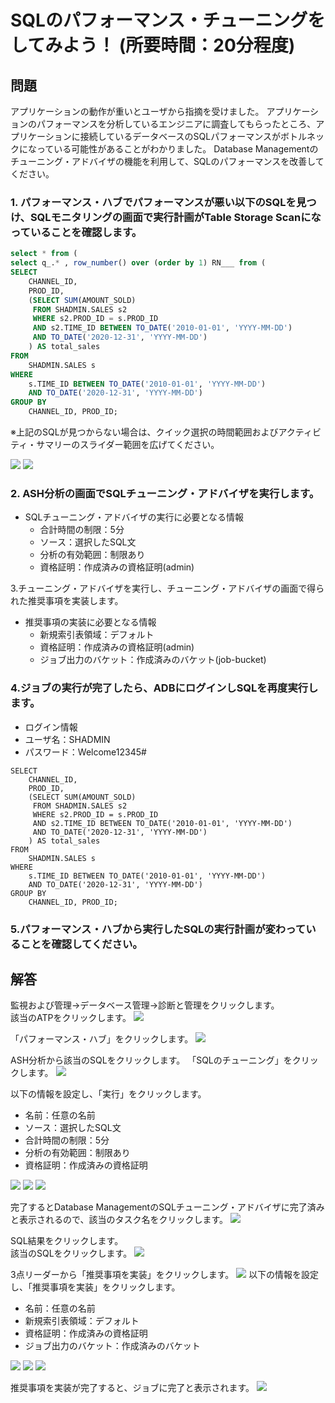 # SQLのパフォーマンス・チューニングをしてみよう！ (所要時間：20分程度)


## 問題
アプリケーションの動作が重いとユーザから指摘を受けました。
アプリケーションのパフォーマンスを分析しているエンジニアに調査してもらったところ、アプリケーションに接続しているデータベースのSQLパフォーマンスがボトルネックになっている可能性があることがわかりました。
Database Managementのチューニング・アドバイザの機能を利用して、SQLのパフォーマンスを改善してください。

### 1. パフォーマンス・ハブでパフォーマンスが悪い以下のSQLを見つけ、SQLモニタリングの画面で実行計画がTable Storage Scanになっていることを確認します。

```パフォーマンスの悪い.sql
select * from (
select q_.* , row_number() over (order by 1) RN___ from (
SELECT 
    CHANNEL_ID, 
    PROD_ID, 
    (SELECT SUM(AMOUNT_SOLD) 
     FROM SHADMIN.SALES s2 
     WHERE s2.PROD_ID = s.PROD_ID 
     AND s2.TIME_ID BETWEEN TO_DATE('2010-01-01', 'YYYY-MM-DD') 
     AND TO_DATE('2020-12-31', 'YYYY-MM-DD')
    ) AS total_sales
FROM 
    SHADMIN.SALES s
WHERE 
    s.TIME_ID BETWEEN TO_DATE('2010-01-01', 'YYYY-MM-DD') 
    AND TO_DATE('2020-12-31', 'YYYY-MM-DD')
GROUP BY 
    CHANNEL_ID, PROD_ID;
```



※上記のSQLが見つからない場合は、クイック選択の時間範囲およびアクティビティ・サマリーのスライダー範囲を広げてください。

![](images/DB-SQL/DB-SQL001.png "")
![](images/DB-SQL/DB-SQL000.png "")


### 2. ASH分析の画面でSQLチューニング・アドバイザを実行します。

 - SQLチューニング・アドバイザの実行に必要となる情報
   - 合計時間の制限：5分
   - ソース：選択したSQL文
   - 分析の有効範囲：制限あり
   - 資格証明：作成済みの資格証明(admin)
  
3.チューニング・アドバイザを実行し、チューニング・アドバイザの画面で得られた推奨事項を実装します。

 - 推奨事項の実装に必要となる情報
   - 新規索引表領域：デフォルト
   - 資格証明：作成済みの資格証明(admin)
   - ジョブ出力のバケット：作成済みのバケット(job-bucket)
  
### 4.ジョブの実行が完了したら、ADBにログインしSQLを再度実行します。

 - ログイン情報
  - ユーザ名：SHADMIN
  - パスワード：Welcome12345#


```
SELECT 
    CHANNEL_ID, 
    PROD_ID, 
    (SELECT SUM(AMOUNT_SOLD) 
     FROM SHADMIN.SALES s2 
     WHERE s2.PROD_ID = s.PROD_ID 
     AND s2.TIME_ID BETWEEN TO_DATE('2010-01-01', 'YYYY-MM-DD') 
     AND TO_DATE('2020-12-31', 'YYYY-MM-DD')
    ) AS total_sales
FROM 
    SHADMIN.SALES s
WHERE 
    s.TIME_ID BETWEEN TO_DATE('2010-01-01', 'YYYY-MM-DD') 
    AND TO_DATE('2020-12-31', 'YYYY-MM-DD')
GROUP BY 
    CHANNEL_ID, PROD_ID;
```

###  5.パフォーマンス・ハブから実行したSQLの実行計画が変わっていることを確認してください。

## 解答
監視および管理→データベース管理→診断と管理をクリックします。<br>
該当のATPをクリックします。
![](images/DB-SQL/DB-SQL00.png "")

「パフォーマンス・ハブ」をクリックします。
![](images/DB-SQL/DB-SQL01.png "")

ASH分析から該当のSQLをクリックします。
「SQLのチューニング」をクリックします。
![](images/DB-SQL/DB-SQL02.png "")

以下の情報を設定し、「実行」をクリックします。
 - 名前：任意の名前
 - ソース：選択したSQL文
 - 合計時間の制限：5分
 - 分析の有効範囲：制限あり
 - 資格証明：作成済みの資格証明

![](images/DB-SQL/DB-SQL03.png "")
![](images/DB-SQL/DB-SQL04.png "")
![](images/DB-SQL/DB-SQL05.png "")

完了するとDatabase ManagementのSQLチューニング・アドバイザに完了済みと表示されるので、該当のタスク名をクリックします。
![](images/DB-SQL/DB-SQL06.png "")

SQL結果をクリックします。<br>
該当のSQLをクリックします。
![](images/DB-SQL/DB-SQL07.png "")

3点リーダーから「推奨事項を実装」をクリックします。
![](images/DB-SQL/DB-SQL08.png "")
以下の情報を設定し、「推奨事項を実装」をクリックします。
 - 名前：任意の名前
 - 新規索引表領域：デフォルト
 - 資格証明：作成済みの資格証明
 - ジョブ出力のバケット：作成済みのバケット

![](images/DB-SQL/DB-SQL09.png "")
![](images/DB-SQL/DB-SQL10.png "")
![](images/DB-SQL/DB-SQL11.png "")

推奨事項を実装が完了すると、ジョブに完了と表示されます。
![](images/DB-SQL/DB-SQL12.png "")












